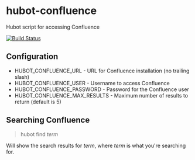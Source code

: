 # hubot-confluence

Hubot script for accessing Confluence

[![Build Status](https://travis-ci.org/TrentScholl/hubot-confluence.svg?branch=master)](https://travis-ci.org/TrentScholl/hubot-confluence)

## Configuration

* HUBOT\_CONFLUENCE\_URL - URL for Confluence installation (no trailing slash)
* HUBOT\_CONFLUENCE\_USER - Username to access Confluence
* HUBOT\_CONFLUENCE\_PASSWORD - Password for the Confluence user
* HUBOT\_CONFLUENCE\_MAX\_RESULTS - Maximum number of results to return (default is 5)

## Searching Confluence

> hubot find *term*

Will show the search results for *term*, where *term* is what you're searching for.